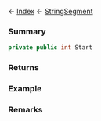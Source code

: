 ← [Index](Api-Index) ← [StringSegment](VRage.Game.ModAPI.Ingame.Utilities.StringSegment)

### Summary

```csharp
private public int Start
```

### Returns

### Example

### Remarks

